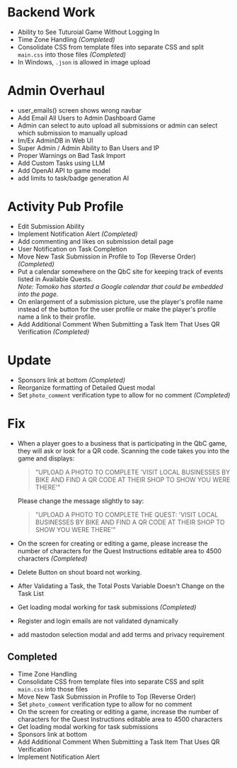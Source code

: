 # Backend Work

- Ability to See Tuturoial Game Without Logging In
- Time Zone Handling *(Completed)*
- Consolidate CSS from template files into separate CSS and split `main.css` into those files *(Completed)*
- In Windows, `.json` is allowed in image upload

# Admin Overhaul

- user_emails() screen shows wrong navbar
- Add Email All Users to Admin Dashboard Game
- Admin can select to auto upload all submissions or admin can select which submission to manually upload
- Im/Ex AdminDB in Web UI
- Super Admin / Admin Ability to Ban Users and IP
- Proper Warnings on Bad Task Import
- Add Custom Tasks using LLM
- Add OpenAI API to game model
- add limits to task/badge generation AI

# Activity Pub Profile

- Edit Submission Ability
- Implement Notification Alert *(Completed)*
- Add commenting and likes on submission detail page
- User Notification on Task Completion
- Move New Task Submission in Profile to Top (Reverse Order) *(Completed)*
- Put a calendar somewhere on the QbC site for keeping track of events listed in Available Quests.  
  _Note: Tomoko has started a Google calendar that could be embedded into the page._
- On enlargement of a submission picture, use the player's profile name instead of the button for the user profile or make the player's profile name a link to their profile.
- Add Additional Comment When Submitting a Task Item That Uses QR Verification *(Completed)*

# Update

- Sponsors link at bottom *(Completed)*
- Reorganize formatting of Detailed Quest modal
- Set `photo_comment` verification type to allow for no comment *(Completed)*

# Fix

- When a player goes to a business that is participating in the QbC game, they will ask or look for a QR code. Scanning the code takes you into the game and displays:  
  > "UPLOAD A PHOTO TO COMPLETE 'VISIT LOCAL BUSINESSES BY BIKE AND FIND A QR CODE AT THEIR SHOP TO SHOW YOU WERE THERE'"
  
  Please change the message slightly to say:
  
  > "UPLOAD A PHOTO TO COMPLETE THE QUEST: 'VISIT LOCAL BUSINESSES BY BIKE AND FIND A QR CODE AT THEIR SHOP TO SHOW YOU WERE THERE'"
  
- On the screen for creating or editing a game, please increase the number of characters for the Quest Instructions editable area to 4500 characters *(Completed)*
- Delete Button on shout board not working.
- After Validating a Task, the Total Posts Variable Doesn't Change on the Task List
- Get loading modal working for task submissions *(Completed)*
- Register and login emails are not validated dynamically
- add mastodon selection modal and add terms and privacy requirement

## Completed

- Time Zone Handling
- Consolidate CSS from template files into separate CSS and split `main.css` into those files
- Move New Task Submission in Profile to Top (Reverse Order)
- Set `photo_comment` verification type to allow for no comment
- On the screen for creating or editing a game, increase the number of characters for the Quest Instructions editable area to 4500 characters
- Get loading modal working for task submissions
- Sponsors link at bottom
- Add Additional Comment When Submitting a Task Item That Uses QR Verification
- Implement Notification Alert

